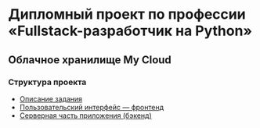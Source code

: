 # Дипломный проект по профессии «Fullstack-разработчик на Python»

## Облачное хранилище My Cloud

### Структура проекта

- [Описание задания](project_info)
- [Пользовательский интерфейс — фронтенд](frontend)
- [Серверная часть приложения (бэкенд)](backend)
